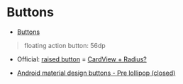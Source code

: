 # Buttons




* [Buttons](http://www.google.com/design/spec/components/buttons.html)


>  floating action button: 56dp


* Official: [raised button](http://stackoverflow.com/questions/26804849/android-material-design-buttons-pre-lollipop) = [CardView + Radius?](http://stackoverflow.com/questions/26983943/how-to-mimic-the-material-design-raised-button-style-even-for-pre-lollipop-min)

- [Android material design buttons - Pre lollipop (closed)](http://stackoverflow.com/questions/26804849/android-material-design-buttons-pre-lollipop)
